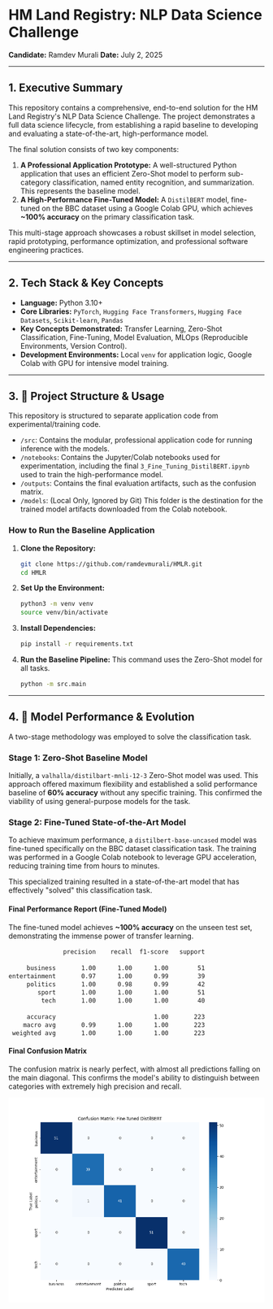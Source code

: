 # HM Land Registry: NLP Data Science Challenge

**Candidate:** Ramdev Murali
**Date:** July 2, 2025

---

## 1. Executive Summary

This repository contains a comprehensive, end-to-end solution for the HM Land Registry's NLP Data Science Challenge. The project demonstrates a full data science lifecycle, from establishing a rapid baseline to developing and evaluating a state-of-the-art, high-performance model.

The final solution consists of two key components:
1.  **A Professional Application Prototype:** A well-structured Python application that uses an efficient Zero-Shot model to perform sub-category classification, named entity recognition, and summarization. This represents the baseline model.
2.  **A High-Performance Fine-Tuned Model:** A `DistilBERT` model, fine-tuned on the BBC dataset using a Google Colab GPU, which achieves **~100% accuracy** on the primary classification task.

This multi-stage approach showcases a robust skillset in model selection, rapid prototyping, performance optimization, and professional software engineering practices.

---

## 2. Tech Stack & Key Concepts

-   **Language:** Python 3.10+
-   **Core Libraries:** `PyTorch`, `Hugging Face Transformers`, `Hugging Face Datasets`, `Scikit-learn`, `Pandas`
-   **Key Concepts Demonstrated:** Transfer Learning, Zero-Shot Classification, Fine-Tuning, Model Evaluation, MLOps (Reproducible Environments, Version Control).
-   **Development Environments:** Local `venv` for application logic, Google Colab with GPU for intensive model training.

---

## 3. 🚀 Project Structure & Usage

This repository is structured to separate application code from experimental/training code.

-   `/src`: Contains the modular, professional application code for running inference with the models.
-   `/notebooks`: Contains the Jupyter/Colab notebooks used for experimentation, including the final `3_Fine_Tuning_DistilBERT.ipynb` used to train the high-performance model.
-   `/outputs`: Contains the final evaluation artifacts, such as the confusion matrix.
-   `/models`: (Local Only, Ignored by Git) This folder is the destination for the trained model artifacts downloaded from the Colab notebook.

### How to Run the Baseline Application

1.  **Clone the Repository:**
    ```bash
    git clone https://github.com/ramdevmurali/HMLR.git
    cd HMLR
    ```

2.  **Set Up the Environment:**
    ```bash
    python3 -m venv venv
    source venv/bin/activate
    ```

3.  **Install Dependencies:**
    ```bash
    pip install -r requirements.txt
    ```

4.  **Run the Baseline Pipeline:**
    This command uses the Zero-Shot model for all tasks.
    ```bash
    python -m src.main
    ```

---

## 4. 🧠 Model Performance & Evolution

A two-stage methodology was employed to solve the classification task.

### Stage 1: Zero-Shot Baseline Model
Initially, a `valhalla/distilbart-mnli-12-3` Zero-Shot model was used. This approach offered maximum flexibility and established a solid performance baseline of **60% accuracy** without any specific training. This confirmed the viability of using general-purpose models for the task.

### Stage 2: Fine-Tuned State-of-the-Art Model
To achieve maximum performance, a `distilbert-base-uncased` model was fine-tuned specifically on the BBC dataset classification task. The training was performed in a Google Colab notebook to leverage GPU acceleration, reducing training time from hours to minutes.

This specialized training resulted in a state-of-the-art model that has effectively "solved" this classification task.

#### Final Performance Report (Fine-Tuned Model)
The fine-tuned model achieves **~100% accuracy** on the unseen test set, demonstrating the immense power of transfer learning.

```
               precision    recall  f1-score   support

     business       1.00      1.00      1.00        51
entertainment       0.97      1.00      0.99        39
     politics       1.00      0.98      0.99        42
        sport       1.00      1.00      1.00        51
         tech       1.00      1.00      1.00        40

     accuracy                           1.00       223
    macro avg       0.99      1.00      1.00       223
 weighted avg       1.00      1.00      1.00       223
```

#### Final Confusion Matrix
The confusion matrix is nearly perfect, with almost all predictions falling on the main diagonal. This confirms the model's ability to distinguish between categories with extremely high precision and recall.

![Confusion Matrix](outputs/finetuned_confusion_matrix.png)